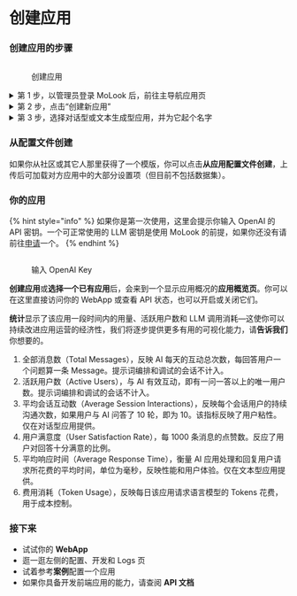 # 创建应用

### 创建应用的步骤

<figure><img src="../../.gitbook/assets/create-app.png" alt=""><figcaption><p>创建应用</p></figcaption></figure>

<details>

<summary>第 1 步，以管理员登录 MoLook 后，前往主导航应用页</summary>



</details>

<details>

<summary>第 2 步，点击“创建新应用”</summary>

此外，我们在创建应用界面中提供了一些模版，你可以在创建应用的弹窗中点击**从模版创建**，这些模版将为你要开发的应用提供启发和参考。

</details>

<details>

<summary>第 3 步，选择对话型或文本生成型应用，并为它起个名字</summary>

应用名称今后可以随时修改。

</details>

### 从配置文件创建

如果你从社区或其它人那里获得了一个模版，你可以点击**从应用配置文件创建**，上传后可加载对方应用中的大部分设置项（但目前不包括数据集）。

### 你的应用

{% hint style="info" %}
如果你是第一次使用，这里会提示你输入 OpenAI 的 API 密钥。一个可正常使用的 LLM 密钥是使用 MoLook 的前提，如果你还没有请前往[申请](https://platform.openai.com/account/api-keys)一个。
{% endhint %}

<figure><img src="../../.gitbook/assets/openaiKey.png" alt=""><figcaption><p>输入 OpenAI Key</p></figcaption></figure>

**创建应用**或**选择一个已有应用**后，会来到一个显示应用概况的**应用概览页**。你可以在这里直接访问你的 WebApp 或查看 API 状态，也可以开启或关闭它们。

**统计**显示了该应用一段时间内的用量、活跃用户数和 LLM 调用消耗—这使你可以持续改进应用运营的经济性，我们将逐步提供更多有用的可视化能力，请**告诉我们**你想要的。

1. 全部消息数（Total Messages），反映 AI 每天的互动总次数，每回答用户一个问题算一条 Message。提示词编排和调试的会话不计入。
2. 活跃用户数（Active Users），与 AI 有效互动，即有一问一答以上的唯一用户数。提示词编排和调试的会话不计入。
3. 平均会话互动数（Average Session Interactions），反映每个会话用户的持续沟通次数，如果用户与 AI 问答了 10 轮，即为 10。该指标反映了用户粘性。仅在对话型应用提供。
4. 用户满意度（User Satisfaction Rate），每 1000 条消息的点赞数。反应了用户对回答十分满意的比例。
5. 平均响应时间（Average Response Time），衡量 AI 应用处理和回复用户请求所花费的平均时间，单位为毫秒，反映性能和用户体验。仅在文本型应用提供。
6. 费用消耗（Token Usage），反映每日该应用请求语言模型的 Tokens 花费，用于成本控制。

### 接下来

* 试试你的 **WebApp**
* 逛一逛左侧的配置、开发和 Logs 页
* 试着参考**案例**配置一个应用
* 如果你具备开发前端应用的能力，请查阅 **API 文档**
